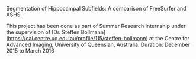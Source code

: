 Segmentation of Hippocampal Subfields: A comparison of FreeSurfer and ASHS

This project has been done as part of Summer Research Internship under the supervision of [Dr. Steffen Bollmann] (https://cai.centre.uq.edu.au/profile/115/steffen-bollmann) at the Centre for Advanced Imaging, University of Queenslan, Australia.
Duration: December 2015 to March 2016
